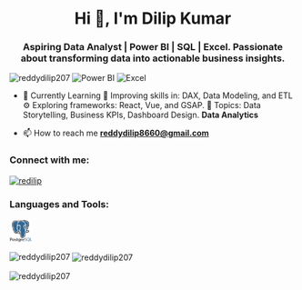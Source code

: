 <h1 align="center">Hi 👋, I'm Dilip Kumar</h1>
<h3 align="center">Aspiring Data Analyst | Power BI | SQL | Excel. Passionate about transforming data into actionable business insights.</h3>

<p align="left"> <img src="https://komarev.com/ghpvc/?username=reddydilip207&label=Profile%20views&color=0e75b6&style=flat" alt="reddydilip207" />
  <img src="https://upload.wikimedia.org/wikipedia/commons/c/cf/New_Power_BI_Logo.svg" alt="Power BI" width="45" height="45"/> 
  <img src="https://cdn.jsdelivr.net/gh/devicons/devicon/icons/excel/excel-original.svg" alt="Excel" width="45" height="45"/> 
</p>

- 🌱 Currently Learning 📘 Improving skills in: DAX, Data Modeling, and ETL ⚙️ Exploring frameworks: React, Vue, and GSAP. 💭 Topics: Data Storytelling, Business KPIs, Dashboard Design. **Data Analytics**

- 📫 How to reach me **reddydilip8660@gmail.com**

<h3 align="left">Connect with me:</h3>
<p align="left">
<a href="https://linkedin.com/in/redilip" target="blank"><img align="center" src="https://raw.githubusercontent.com/rahuldkjain/github-profile-readme-generator/master/src/images/icons/Social/linked-in-alt.svg" alt="redilip" height="30" width="40" /></a>
</p>

<h3 align="left">Languages and Tools:</h3>
<p align="left"> <a href="https://www.postgresql.org" target="_blank" rel="noreferrer"> <img src="https://raw.githubusercontent.com/devicons/devicon/master/icons/postgresql/postgresql-original-wordmark.svg" alt="postgresql" width="40" height="40"/> </a> </p>

<p><img align="left" src="https://github-readme-stats.vercel.app/api/top-langs?username=reddydilip207&show_icons=true&locale=en&layout=compact" alt="reddydilip207" /></p>

<p>&nbsp;<img align="center" src="https://github-readme-stats.vercel.app/api?username=reddydilip207&show_icons=true&locale=en" alt="reddydilip207" /></p>

<p><img align="center" src="https://github-readme-streak-stats.herokuapp.com/?user=reddydilip207&" alt="reddydilip207" /></p>
